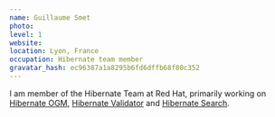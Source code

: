 ```yaml
---
name: Guillaume Smet
photo:
level: 1
website:
location: Lyon, France
occupation: Hibernate team member
gravatar_hash: ec96387a1a8295b6fd6dffb68f80c352
---
```

I am member of the Hibernate Team at Red Hat, primarily working on
[Hibernate OGM](http://hibernate.org/ogm/),
[Hibernate Validator](http://hibernate.org/validator/) and
[Hibernate Search](http://hibernate.org/Search/).
